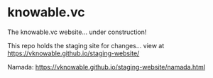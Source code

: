 # knowable.vc
The knowable.vc website... under construction!

This repo holds the staging site for changes...
view at https://vknowable.github.io/staging-website/

Namada: https://vknowable.github.io/staging-website/namada.html
